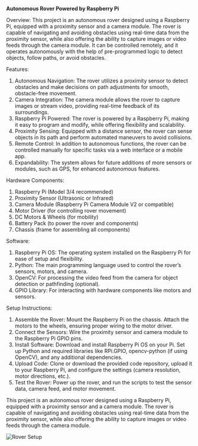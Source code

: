 **Autonomous Rover Powered by Raspberry Pi**

Overview: 
This project is an autonomous rover designed using a Raspberry Pi, equipped with a proximity sensor and a camera module. The rover is capable of navigating and avoiding obstacles using real-time data from the proximity sensor, while also offering the ability to capture images or video feeds through the camera module. It can be controlled remotely, and it operates autonomously with the help of pre-programmed logic to detect objects, follow paths, or avoid obstacles.

Features:

1. Autonomous Navigation: The rover utilizes a proximity sensor to detect obstacles and make decisions on path adjustments for smooth, obstacle-free movement.
2. Camera Integration: The camera module allows the rover to capture images or stream video, providing real-time feedback of its surroundings.
3. Raspberry Pi Powered: The rover is powered by a Raspberry Pi, making it easy to program and modify, while offering flexibility and scalability.
4. Proximity Sensing: Equipped with a distance sensor, the rover can sense objects in its path and perform automated maneuvers to avoid collisions.
5. Remote Control: In addition to autonomous functions, the rover can be controlled manually for specific tasks via a web interface or a mobile app.
6. Expandability: The system allows for future additions of more sensors or modules, such as GPS, for enhanced autonomous features.

Hardware Components:

1. Raspberry Pi (Model 3/4 recommended)
2. Proximity Sensor (Ultrasonic or Infrared)
3. Camera Module (Raspberry Pi Camera Module V2 or compatible)
4. Motor Driver (for controlling rover movement)
5. DC Motors & Wheels (for mobility)
6. Battery Pack (to power the rover and components)
7. Chassis (frame for assembling all components)

Software:

1. Raspberry Pi OS: The operating system installed on the Raspberry Pi for ease of setup and flexibility.
2. Python: The main programming language used to control the rover’s sensors, motors, and camera.
3. OpenCV: For processing the video feed from the camera for object detection or pathfinding (optional).
4. GPIO Library: For interacting with hardware components like motors and sensors.

Setup Instructions:

1. Assemble the Rover: Mount the Raspberry Pi on the chassis. Attach the motors to the wheels, ensuring proper wiring to the motor driver.
2. Connect the Sensors: Wire the proximity sensor and camera module to the Raspberry Pi GPIO pins.
3. Install Software: Download and install Raspberry Pi OS on your Pi. Set up Python and required libraries like RPi.GPIO, opencv-python (if using OpenCV), and any additional dependencies.
4. Upload Code: Clone or download the provided code repository, upload it to your Raspberry Pi, and configure the settings (camera resolution, motor directions, etc.).
5. Test the Rover: Power up the rover, and run the scripts to test the sensor data, camera feed, and motor movement.

This project is an autonomous rover designed using a Raspberry Pi, equipped with a proximity sensor and a camera module. The rover is capable of navigating and avoiding obstacles using real-time data from the proximity sensor, while also offering the ability to capture images or video feeds through the camera module.

![Rover Setup](./images/.jpg)

